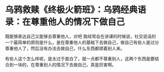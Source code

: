 # 乌鸦救赎《终极火箭班》：乌鸦经典语录：在尊重他人的情况下做自己

既能够表达自己又能够去尊重他人，对吧 我经常会在讲课的时候说，社交说话的一个最简单的原则是什么，是在尊重他人的基础下去做自己，做自己有些人是过分尊重他人了，然后没有办法去做自己，什么东西都顺着别人来。

有些人这个怎么样呢，是太过于直白了，就一点都不尊重别人，这两个东西是要结合到一块的，在尊重别人的情况下去做自己，真是厉害啊。

